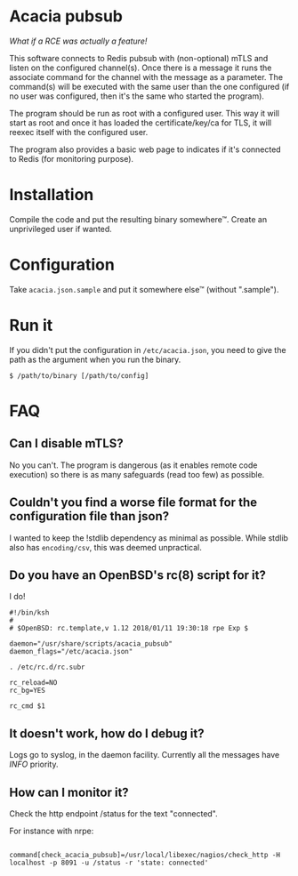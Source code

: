 # Acacia pubsub

*What if a RCE was actually a feature!*

This software connects to Redis pubsub with (non-optional) mTLS and listen on
the configured channel(s). Once there is a message it runs the associate
command for the channel with the message as a parameter. The command(s) will be
executed with the same user than the one configured (if no user was configured,
then it's the same who started the program).

The program should be run as root with a configured user. This way it will
start as root and once it has loaded the certificate/key/ca for TLS, it will
reexec itself with the configured user.

The program also provides a basic web page to indicates if it's connected to
Redis (for monitoring purpose).

# Installation

Compile the code and put the resulting binary somewhere™. Create an
unprivileged user if wanted.

# Configuration

Take `acacia.json.sample` and put it somewhere else™ (without ".sample").

# Run it

If you didn't put the configuration in `/etc/acacia.json`, you need to give the
path as the argument when you run the binary.

~~~
$ /path/to/binary [/path/to/config]
~~~

# FAQ

## Can I disable mTLS?

No you can't. The program is dangerous (as it enables remote code execution) so
there is as many safeguards (read too few) as possible.

## Couldn't you find a worse file format for the configuration file than json?

I wanted to keep the !stdlib dependency as minimal as possible. While stdlib
also has `encoding/csv`, this was deemed unpractical.

## Do you have an OpenBSD's rc(8) script for it?

I do!

~~~
#!/bin/ksh
#
# $OpenBSD: rc.template,v 1.12 2018/01/11 19:30:18 rpe Exp $

daemon="/usr/share/scripts/acacia_pubsub"
daemon_flags="/etc/acacia.json"

. /etc/rc.d/rc.subr

rc_reload=NO
rc_bg=YES

rc_cmd $1
~~~

## It doesn't work, how do I debug it?

Logs go to syslog, in the daemon facility. Currently all the messages have
*INFO* priority.

## How can I monitor it?

Check the http endpoint /status for the text "connected".

For instance with nrpe:

~~~

command[check_acacia_pubsub]=/usr/local/libexec/nagios/check_http -H localhost -p 8091 -u /status -r 'state: connected'
~~~


